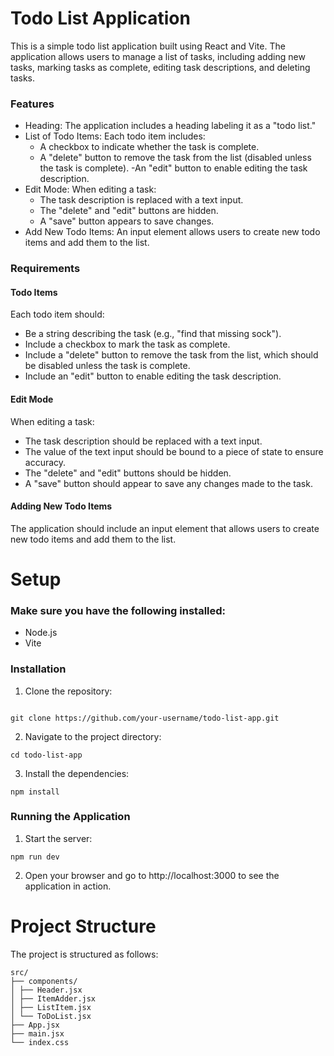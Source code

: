 # Todo List Application

This is a simple todo list application built using React and Vite. The application allows users to manage a list of tasks, including adding new tasks, marking tasks as complete, editing task descriptions, and deleting tasks.

### Features

- Heading: The application includes a heading labeling it as a "todo list."
- List of Todo Items: Each todo item includes:
  - A checkbox to indicate whether the task is complete.
  - A "delete" button to remove the task from the list (disabled unless the task is complete).
    -An "edit" button to enable editing the task description.
- Edit Mode: When editing a task:
  - The task description is replaced with a text input.
  - The "delete" and "edit" buttons are hidden.
  - A "save" button appears to save changes.
- Add New Todo Items: An input element allows users to create new todo items and add them to the list.

### Requirements

#### Todo Items

Each todo item should:

- Be a string describing the task (e.g., "find that missing sock").
- Include a checkbox to mark the task as complete.
- Include a "delete" button to remove the task from the list, which should be disabled unless the task is complete.
- Include an "edit" button to enable editing the task description.

#### Edit Mode

When editing a task:

- The task description should be replaced with a text input.
- The value of the text input should be bound to a piece of state to ensure accuracy.
- The "delete" and "edit" buttons should be hidden.
- A "save" button should appear to save any changes made to the task.

#### Adding New Todo Items

The application should include an input element that allows users to create new todo items and add them to the list.

# Setup

### Make sure you have the following installed:

- Node.js
- Vite

### Installation

1. Clone the repository:

```shell

git clone https://github.com/your-username/todo-list-app.git
```

2. Navigate to the project directory:

```shell
cd todo-list-app
```

3. Install the dependencies:

```shell
npm install
```

### Running the Application

1. Start the server:

```shell
npm run dev
```

2. Open your browser and go to http://localhost:3000 to see the application in action.

# Project Structure

The project is structured as follows:

```
src/
├── components/
│ ├── Header.jsx
│ ├── ItemAdder.jsx
│ ├── ListItem.jsx
│ └── ToDoList.jsx
├── App.jsx
├── main.jsx
└── index.css
```

